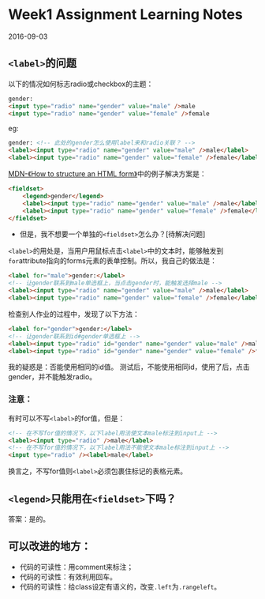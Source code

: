 # Week1 Assignment Learning Notes

2016-09-03


## `<label>`的问题

以下的情况如何标志radio或checkbox的主题：

```html
gender:
<input type="radio" name="gender" value="male" />male
<input type="radio" name="gender" value="female" />female
```

eg:

```html
gender: <!-- 此处的gender怎么使用label来和radio关联？ -->
<label><input type="radio" name="gender" value="male" />male</label>
<label><input type="radio" name="gender" value="female" />female</label>
```
[MDN-《How to structure an HTML form》](https://developer.mozilla.org/en-US/docs/Web/Guide/HTML/Forms/How_to_structure_an_HTML_form)中的例子解决方案是：

```html
<fieldset>
    <legend>gender</legend>
    <label><input type="radio" name="gender" value="male" />male</label>
    <label><input type="radio" name="gender" value="female" />female</label>
</fieldset>
```

- 但是，我不想要一个单独的`<fieldset>`怎么办？[待解决问题]

`<label>`的用处是，当用户用鼠标点击`<label>`中的文本时，能够触发到`for`attribute指向的forms元素的表单控制。所以，我自己的做法是：

```html
<label for="male">gender:</label>
<!-- 让gender联系到male单选框上，当点击gender时，能触发选择male -->
<label><input type="radio" name="gender" value="male" />male</label>
<label><input type="radio" name="gender" value="female" />female</label>
```

检查别人作业的过程中，发现了以下方法：

```html
<label for="gender">gender:</label>
<!-- 让gender联系到id#gender单选框上 -->
<label><input type="radio" id="gender" name="gender" value="male" />male</label>
<label><input type="radio" id="gender" name="gender" value="female" />female</label>
```

我的疑惑是：否能使用相同的id值。
测试后，不能使用相同id，使用了后，点击gender，并不能触发radio。

### 注意：
有时可以不写`<label>`的for值，但是：
```html
<!-- 在不写for值的情况下，以下label用法使文本male标注到input上 -->
<label><input type="radio" />male</label>
<!-- 在不写for值的情况下，以下label用法不能使文本male标注到input上 -->
<input type="radio" /><label>male</label>
```
换言之，不写for值则`<label>`必须包裹住标记的表格元素。

## `<legend>`只能用在`<fieldset>`下吗？

答案：是的。

## 可以改进的地方：

- 代码的可读性：用comment来标注；
- 代码的可读性：有效利用回车。
- 代码的可读性：给class设定有语义的，改变`.left`为`.rangeleft`。
